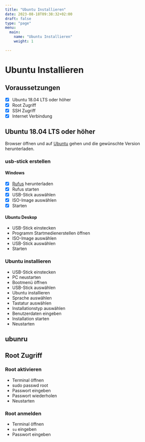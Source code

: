 ```yaml
---
title: "Ubuntu Installieren"
date: 2023-08-18T09:38:32+02:00
draft: false
type: "page"
menu: 
  main:
    name: "Ubuntu Installieren"
    weight: 1
    
---
```

# Ubuntu Installieren

## Voraussetzungen

- [x] Ubuntu 18.04 LTS oder höher
- [x] Root Zugriff
- [x] SSH Zugriff
- [x] Internet Verbindung

## Ubuntu 18.04 LTS oder höher
Browser öffnen und auf [Ubuntu](https://ubuntu.com/download/desktop) gehen und die gewünschte Version herunterladen.
### usb-stick erstellen
#### Windows
- [x] [Rufus](https://rufus.ie/) herunterladen
- [x] Rufus starten
- [x] USB-Stick auswählen
- [x] ISO-Image auswählen
- [x] Starten
#### Ubuntu Deskop
-  USB-Stick einstecken
- Programm Startmedienerstellen öffnen
- ISO-Image auswählen
- USB-Stick auswählen
- Starten

### Ubuntu installieren

- USB-Stick einstecken
- PC neustarten
- Bootmenü öffnen
- USB-Stick auswählen
- Ubuntu installieren
- Sprache auswählen
- Tastatur auswählen
- Installationstyp auswählen
- Benutzerdaten eingeben
- Installation starten
-  Neustarten

## ubunru

## Root Zugriff
### Root aktivieren
- Terminal öffnen
- sudo passwd root 
- Passwort eingeben
- Passwort wiederholen
- Neustarten
### Root anmelden
- Terminal öffnen
- `su` eingeben
- Passwort eingeben

##






